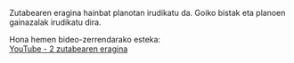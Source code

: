 Zutabearen eragina hainbat planotan irudikatu da.
Goiko bistak eta planoen gainazalak irudikatu dira.

Hona hemen bideo-zerrendarako esteka:  
[YouTube - 2 zutabearen eragina](https://www.youtube.com/playlist?list=PLpdC50zReABM86jtZy619KNBTIzoHi9Pe)
